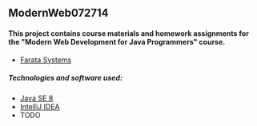 ModernWeb072714
---------------

#### This project contains course materials and homework assignments for the "Modern Web Development for Java Programmers" course.
* [Farata Systems](http://faratasystems.com/upcoming-training/)

##### Technologies and software used:
* [Java SE 8](http://www.oracle.com/technetwork/java/javase/downloads/index.html)
* [IntelliJ IDEA](http://www.jetbrains.com/idea/)
* TODO

